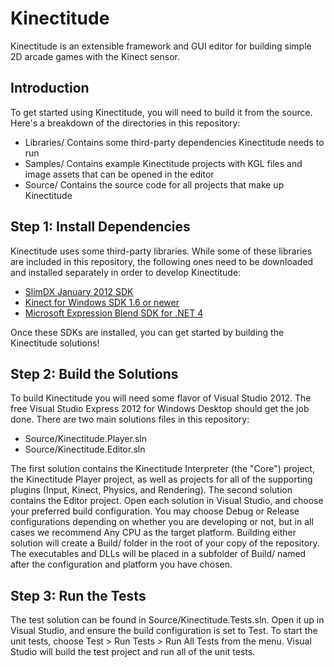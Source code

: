 Kinectitude
===========

Kinectitude is an extensible framework and GUI editor for building simple 2D arcade games with the Kinect sensor.

Introduction
------------

To get started using Kinectitude, you will need to build it from the source. Here's a breakdown of the directories in this repository:

* Libraries/ Contains some third-party dependencies Kinectitude needs to run
* Samples/ Contains example Kinectitude projects with KGL files and image assets that can be opened in the editor
* Source/ Contains the source code for all projects that make up Kinectitude

Step 1: Install Dependencies
----------------------------

Kinectitude uses some third-party libraries. While some of these libraries are included in this repository, the following ones need to be downloaded and installed separately in order to develop Kinectitude:

* [SlimDX January 2012 SDK](http://slimdx.org/download.php)
* [Kinect for Windows SDK 1.6 or newer](http://www.microsoft.com/en-us/kinectforwindows/develop/developer-downloads.aspx)
* [Microsoft Expression Blend SDK for .NET 4](http://www.microsoft.com/en-ca/download/details.aspx?id=10801)

Once these SDKs are installed, you can get started by building the Kinectitude solutions!

Step 2: Build the Solutions
---------------------------

To build Kinectitude you will need some flavor of Visual Studio 2012. The free Visual Studio Express 2012 for Windows Desktop should get the job done. There are two main solutions files in this repository:

* Source/Kinectitude.Player.sln
* Source/Kinectitude.Editor.sln

The first solution contains the Kinectitude Interpreter (the "Core") project, the Kinectitude Player project, as well as projects for all of the supporting plugins (Input, Kinect, Physics, and Rendering). The second solution contains the Editor project. Open each solution in Visual Studio, and choose your preferred build configuration. You may choose Debug or Release configurations depending on whether you are developing or not, but in all cases we recommend Any CPU as the target platform. Building either solution will create a Build/ folder in the root of your copy of the repository. The executables and DLLs will be placed in a subfolder of Build/ named after the configuration and platform you have chosen. 

Step 3: Run the Tests
---------------------

The test solution can be found in Source/Kinectitude.Tests.sln. Open it up in Visual Studio, and ensure the build configuration is set to Test. To start the unit tests, choose Test > Run Tests > Run All Tests from the menu. Visual Studio will build the test project and run all of the unit tests. 